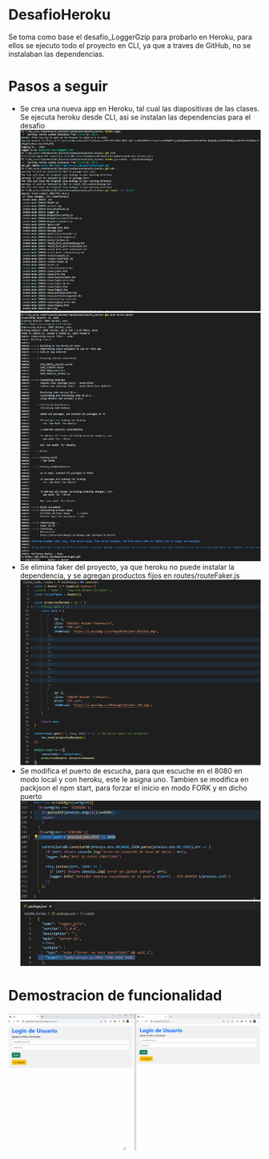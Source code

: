 # DesafioHeroku
Se toma como base el desafio_LoggerGzip para probarlo en Heroku, para ellos se ejecuto todo el proyecto en CLI, ya que a traves de GitHub, no se instalaban las dependencias.

# Pasos a seguir
- Se crea una nueva app en Heroku, tal cual las diapositivas de las clases. Se ejecuta heroku desde CLI, asi se instalan las dependencias para el desafio
![image](https://github.com/carlosmbelmonte/repoBackend/blob/main/desafio_heroku/public/imagen/heroku1.png)
![image](https://github.com/carlosmbelmonte/repoBackend/blob/main/desafio_heroku/public/imagen/heroku2.png)
- Se elimina faker del proyecto, ya que heroku no puede instalar la dependencia, y se agregan productos fijos en routes/routeFaker.js
![image](https://github.com/carlosmbelmonte/repoBackend/blob/main/desafio_heroku/public/imagen/fakerCambio.png)
- Se modifica el puerto de escucha, para que escuche en el 8080 en modo local y con heroku, este le asigna uno. Tambien se modifica en packjson el npm start, para forzar el inicio en modo FORK y en dicho puerto
![image](https://github.com/carlosmbelmonte/repoBackend/blob/main/desafio_heroku/public/imagen/herokuCambio1.png)
![image](https://github.com/carlosmbelmonte/repoBackend/blob/main/desafio_heroku/public/imagen/herokuCambio2.png)

# Demostracion de funcionalidad
![image](https://github.com/carlosmbelmonte/repoBackend/blob/main/desafio_heroku/public/imagen/demostracion.gif)